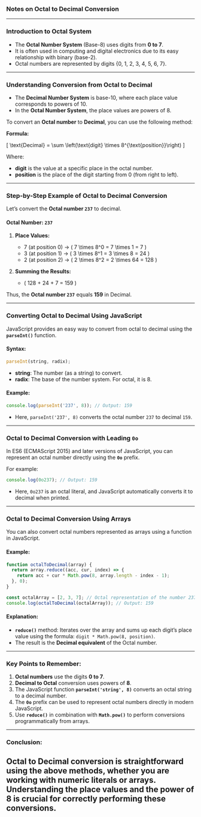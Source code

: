 ### **Notes on Octal to Decimal Conversion**

---

### **Introduction to Octal System**

- The **Octal Number System** (Base-8) uses digits from **0 to 7**.
- It is often used in computing and digital electronics due to its easy relationship with binary (base-2).
- Octal numbers are represented by digits {0, 1, 2, 3, 4, 5, 6, 7}.

---

### **Understanding Conversion from Octal to Decimal**

- The **Decimal Number System** is base-10, where each place value corresponds to powers of 10.
- In the **Octal Number System**, the place values are powers of 8.

To convert an **Octal number** to **Decimal**, you can use the following method:

**Formula:**

\[
\text{Decimal} = \sum \left(\text{digit} \times 8^{\text{position}}\right)
\]

Where:
- **digit** is the value at a specific place in the octal number.
- **position** is the place of the digit starting from 0 (from right to left).

---

### **Step-by-Step Example of Octal to Decimal Conversion**

Let’s convert the **Octal number `237`** to decimal.

#### **Octal Number:** `237`

1. **Place Values:**
   - 7 (at position 0) → \( 7 \times 8^0 = 7 \times 1 = 7 \)
   - 3 (at position 1) → \( 3 \times 8^1 = 3 \times 8 = 24 \)
   - 2 (at position 2) → \( 2 \times 8^2 = 2 \times 64 = 128 \)

2. **Summing the Results:**
   - \( 128 + 24 + 7 = 159 \)

Thus, the **Octal number `237`** equals **159** in Decimal.

---

### **Converting Octal to Decimal Using JavaScript**

JavaScript provides an easy way to convert from octal to decimal using the **`parseInt()`** function.

#### Syntax:
```js
parseInt(string, radix);
```

- **string**: The number (as a string) to convert.
- **radix**: The base of the number system. For octal, it is 8.

#### Example:

```js
console.log(parseInt('237', 8)); // Output: 159
```

- Here, `parseInt('237', 8)` converts the octal number `237` to decimal `159`.

---

### **Octal to Decimal Conversion with Leading `0o`**

In ES6 (ECMAScript 2015) and later versions of JavaScript, you can represent an octal number directly using the **`0o`** prefix.

For example:

```js
console.log(0o237); // Output: 159
```

- Here, `0o237` is an octal literal, and JavaScript automatically converts it to decimal when printed.

---

### **Octal to Decimal Conversion Using Arrays**

You can also convert octal numbers represented as arrays using a function in JavaScript.

#### Example:

```js
function octalToDecimal(array) {
  return array.reduce((acc, cur, index) => {
    return acc + cur * Math.pow(8, array.length - index - 1);
  }, 0);
}

const octalArray = [2, 3, 7]; // Octal representation of the number 237
console.log(octalToDecimal(octalArray)); // Output: 159
```

#### Explanation:
- **`reduce()`** method: Iterates over the array and sums up each digit’s place value using the formula: `digit * Math.pow(8, position)`.
- The result is the **Decimal equivalent** of the Octal number.

---

### **Key Points to Remember:**

1. **Octal numbers** use the digits **0 to 7**.
2. **Decimal to Octal** conversion uses powers of **8**.
3. The JavaScript function **`parseInt('string', 8)`** converts an octal string to a decimal number.
4. The **`0o`** prefix can be used to represent octal numbers directly in modern JavaScript.
5. Use **`reduce()`** in combination with **`Math.pow()`** to perform conversions programmatically from arrays.

---

### **Conclusion:**

Octal to Decimal conversion is straightforward using the above methods, whether you are working with numeric literals or arrays. Understanding the place values and the power of 8 is crucial for correctly performing these conversions.
---